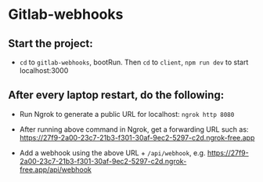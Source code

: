 # Gitlab-webhooks

## Start the project:
* `cd` to `gitlab-webhooks`, bootRun. Then `cd` to `client`, `npm run dev` to start localhost:3000

## After every laptop restart, do the following:

* Run Ngrok to generate a public URL for localhost: `ngrok http 8080`

* After running above command in Ngrok, get a forwarding URL such as:
https://27f9-2a00-23c7-21b3-f301-30af-9ec2-5297-c2d.ngrok-free.app

* Add a webhook using the above URL + `/api/webhook`, e.g. https://27f9-2a00-23c7-21b3-f301-30af-9ec2-5297-c2d.ngrok-free.app/api/webhook
